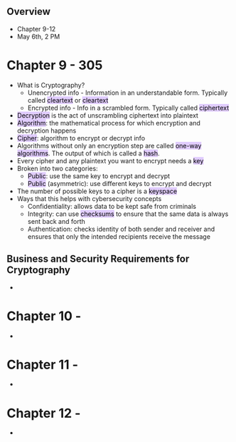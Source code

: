 ## Overview
- Chapter 9-12
- May 6th, 2 PM

# Chapter 9 - 305
- What is Cryptography?
	- Unencrypted info - Information in an understandable form. Typically called <mark style="background: #D2B3FFA6;">cleartext</mark> or <mark style="background: #D2B3FFA6;">cleartext</mark>
	- Encrypted info - Info in a scrambled form. Typically called <mark style="background: #D2B3FFA6;">ciphertext</mark>
- <mark style="background: #D2B3FFA6;">Decryption</mark> is the act of unscrambling ciphertext into plaintext
- <mark style="background: #D2B3FFA6;">Algorithm</mark>: the mathematical process for which encryption and decryption happens
- <mark style="background: #D2B3FFA6;">Cipher</mark>: algorithm to encrypt or decrypt info
- Algorithms without only an encryption step are called <mark style="background: #D2B3FFA6;">one-way algorithms</mark>. The output of which is called a <mark style="background: #D2B3FFA6;">hash</mark>.
- Every cipher and any plaintext you want to encrypt needs a <mark style="background: #D2B3FFA6;">key</mark>
- Broken into two categories:
	- <mark style="background: #D2B3FFA6;">Public</mark>: use the same key to encrypt and decrypt
	- <mark style="background: #D2B3FFA6;">Public</mark> (asymmetric): use different keys to encrypt and decrypt
- The number of possible keys to a cipher is a <mark style="background: #D2B3FFA6;">keyspace</mark>
- Ways that this helps with cybersecurity concepts
	- Confidentiality: allows data to be kept safe from criminals
	- Integrity: can use <mark style="background: #D2B3FFA6;">checksums</mark> to ensure that the same data is always sent back and forth
	- Authentication: checks identity of both sender and receiver and ensures that only the intended recipients receive the message
## Business and Security Requirements for Cryptography
- 


# Chapter 10 - 
- 
# Chapter 11 - 
- 
# Chapter 12 -
- 